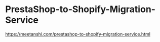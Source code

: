 # PrestaShop-to-Shopify-Migration-Service
https://meetanshi.com/prestashop-to-shopify-migration-service.html
